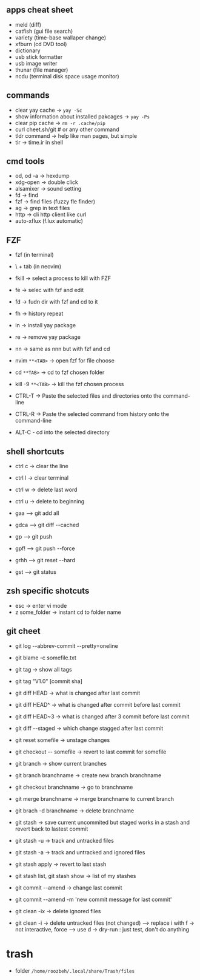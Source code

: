 ## apps cheat sheet

-   meld (diff)
-   catfish (gui file search)
-   variety (time-base wallaper change)
-   xfburn (cd DVD tool)
-   dictionary
-   usb stick formatter
-   usb image writer
-   thunar (file manager)
-   ncdu (terminal disk space usage monitor)

## commands

-   clear yay cache -> `yay -Sc`
-   show information about installed pakcages -> `yay -Ps`
-   clear pip cache -> `rm -r .cache/pip`
-   curl cheet.sh/git # or any other command
-   tldr command -> help like man pages, but simple
-   tir -> time.ir in shell

## cmd tools

-   od, od -a -> hexdump
-   xdg-open -> double click
-   alsamixer -> sound setting
-   fd -> find
-   fzf -> find files (fuzzy fle finder)
-   ag -> grep in text files
-   http -> cli http client like curl
-   auto-xflux (f.lux automatic)

## FZF

-   fzf (in terminal)
-   \ + tab (in neovim)

-   fkill -> select a process to kill with FZF
-   fe -> selec with fzf and edit
-   fd -> fudn dir with fzf and cd to it
-   fh -> history repeat
-   in -> install yay package
-   re -> remove yay package
-   nn -> same as nnn but with fzf and cd
-   nvim `**<TAB>` -> open fzf for file choose
-   cd `**TAB>` -> cd to fzf chosen folder
-   kill -9 `**<TAB>` -> kill the fzf chosen process
-   CTRL-T -> Paste the selected files and directories onto the command-line
-   CTRL-R -> Paste the selected command from history onto the command-line
-   ALT-C - cd into the selected directory

## shell shortcuts

-   ctrl c -> clear the line
-   ctrl l -> clear terminal
-   ctrl w -> delete last word
-   ctrl u -> delete to beginning

-   gaa –> git add all
-   gdca –> git diff --cached
-   gp –> git push
-   gpf! –> git push --force
-   grhh –> git reset --hard
-   gst –> git status

## zsh specific shotcuts

-   esc -> enter vi mode
-   z some_folder -> instant cd to folder name

## git cheet

-   git log --abbrev-commit --pretty=oneline
-   git blame -c somefile.txt

-   git tag -> show all tags
-   git tag "V1.0" [commit sha]

-   git diff HEAD -> what is changed after last commit
-   git diff HEAD^ -> what is changed after commit before last commit
-   git diff HEAD~3 -> what is changed after 3 commit before last commit

-   git diff --staged -> which change stagged after last commit
-   git reset somefile -> unstage changes
-   git checkout -- somefile -> revert to last commit for somefile

-   git branch -> show current branches
-   git branch branchname -> create new branch branchname
-   git checkout branchname -> go to branchname
-   git merge branchname -> merge branchname to current branch
-   git brach -d branchname -> delete branchname

-   git stash -> save current uncommited but staged works in a stash and revert back to lastest commit
-   git stash -u -> track and untracked files
-   git stash -a -> track and untracked and ignored files
-   git stash apply -> revert to last stash
-   git stash list, git stash show -> list of my stashes

-   git commit --amend -> change last commit
-   git commit --amend -m 'new commit message for last commit'

-   git clean -ix -> delete ignored files
-   git clean -i -> delete untracked files (not changed)
    --> replace i with f -> not interactive, force
    --> use d -> dry-run : just test, don't do anything

# trash

-   folder `/home/roozbeh/.local/share/Trash/files`
